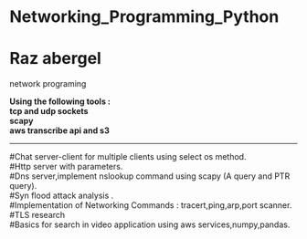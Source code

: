 # Networking_Programming_Python
# Raz abergel
network programing 

**Using the following tools :<br>**
**tcp and udp sockets<br>**
**scapy <br>**
**aws transcribe api and s3 <br>**

***********

#Chat server-client for multiple clients using select os method.<br>
#Http server with parameters.<br>
#Dns server,implement nslookup command using scapy (A query and PTR query).<br>
#Syn flood attack analysis .<br>
#Implementation of Networking Commands : tracert,ping,arp,port scanner.<br>
#TLS research<br>
#Basics for search in video application using aws services,numpy,pandas.<br>
